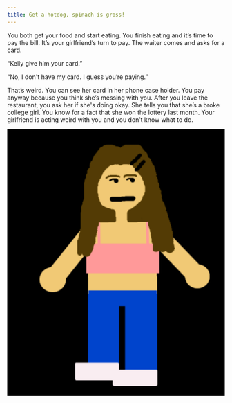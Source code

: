 ```yaml
---
title: Get a hotdog, spinach is gross!
---
```


You both get your food and start eating. You finish eating and it’s time to pay the bill. It’s your girlfriend’s turn to pay. The waiter comes and asks for a card. 

“Kelly give him your card.” 

“No, I don't have my card. I guess you’re paying.” 

That’s weird. You can see her card in her phone case holder. You pay anyway because you think she’s messing with you. After you leave the restaurant, you ask her if she's doing okay. She tells you that she’s a broke college girl. You know for a fact that she won the lottery last month. Your girlfriend is acting weird with you and you don’t know what to do.

![confusedgirl](confusedgirl.png) 